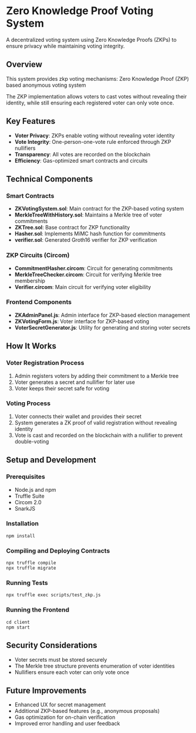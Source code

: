 # Zero Knowledge Proof Voting System

A decentralized voting system using Zero Knowledge Proofs (ZKPs) to ensure privacy while maintaining voting integrity.

## Overview

This system provides zkp voting mechanisms:
Zero Knowledge Proof (ZKP) based anonymous voting system

The ZKP implementation allows voters to cast votes without revealing their identity, while still ensuring each registered voter can only vote once.

## Key Features

- **Voter Privacy**: ZKPs enable voting without revealing voter identity
- **Vote Integrity**: One-person-one-vote rule enforced through ZKP nullifiers
- **Transparency**: All votes are recorded on the blockchain
- **Efficiency**: Gas-optimized smart contracts and circuits

## Technical Components

### Smart Contracts

- **ZKVotingSystem.sol**: Main contract for the ZKP-based voting system
- **MerkleTreeWithHistory.sol**: Maintains a Merkle tree of voter commitments
- **ZKTree.sol**: Base contract for ZKP functionality
- **Hasher.sol**: Implements MiMC hash function for commitments
- **verifier.sol**: Generated Groth16 verifier for ZKP verification

### ZKP Circuits (Circom)

- **CommitmentHasher.circom**: Circuit for generating commitments
- **MerkleTreeChecker.circom**: Circuit for verifying Merkle tree membership
- **Verifier.circom**: Main circuit for verifying voter eligibility

### Frontend Components

- **ZKAdminPanel.js**: Admin interface for ZKP-based election management
- **ZKVotingForm.js**: Voter interface for ZKP-based voting
- **VoterSecretGenerator.js**: Utility for generating and storing voter secrets

## How It Works

### Voter Registration Process
1. Admin registers voters by adding their commitment to a Merkle tree
2. Voter generates a secret and nullifier for later use
3. Voter keeps their secret safe for voting

### Voting Process
1. Voter connects their wallet and provides their secret
2. System generates a ZK proof of valid registration without revealing identity
3. Vote is cast and recorded on the blockchain with a nullifier to prevent double-voting

## Setup and Development

### Prerequisites
- Node.js and npm
- Truffle Suite
- Circom 2.0
- SnarkJS

### Installation

```
npm install
```

### Compiling and Deploying Contracts

```
npx truffle compile
npx truffle migrate
```

### Running Tests

```
npx truffle exec scripts/test_zkp.js
```

### Running the Frontend

```
cd client
npm start
```

## Security Considerations

- Voter secrets must be stored securely
- The Merkle tree structure prevents enumeration of voter identities
- Nullifiers ensure each voter can only vote once

## Future Improvements

- Enhanced UX for secret management
- Additional ZKP-based features (e.g., anonymous proposals)
- Gas optimization for on-chain verification
- Improved error handling and user feedback
